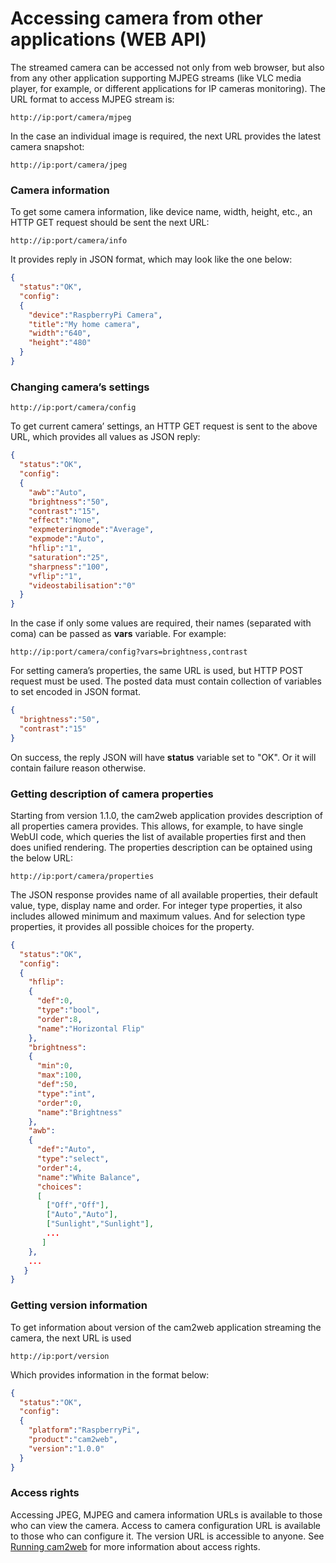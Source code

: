 # Accessing camera from other applications (WEB API)

The streamed camera can be accessed not only from web browser, but also from any other application supporting MJPEG streams (like VLC media player, for example, or different applications for IP cameras monitoring). The URL format to access MJPEG stream is:
```
http://ip:port/camera/mjpeg
```

In the case an individual image is required, the next URL provides the latest camera snapshot:
```
http://ip:port/camera/jpeg
```

### Camera information
To get some camera information, like device name, width, height, etc., an HTTP GET request should be sent the next URL:
```
http://ip:port/camera/info
```
It provides reply in JSON format, which may look like the one below:
```JSON
{
  "status":"OK",
  "config":
  {
    "device":"RaspberryPi Camera",
    "title":"My home camera",
    "width":"640",
    "height":"480"
  }
}
````

### Changing camera’s settings
```
http://ip:port/camera/config
```
To get current camera’ settings, an HTTP GET request is sent to the above URL, which provides all values as JSON reply:
```JSON
{
  "status":"OK",
  "config":
  {
    "awb":"Auto",
    "brightness":"50",
    "contrast":"15",
    "effect":"None",
    "expmeteringmode":"Average",
    "expmode":"Auto",
    "hflip":"1",
    "saturation":"25",
    "sharpness":"100",
    "vflip":"1",
    "videostabilisation":"0"
  }
}
```
In the case if only some values are required, their names (separated with coma) can be passed as **vars** variable. For example:
```
http://ip:port/camera/config?vars=brightness,contrast
```

For setting camera’s properties, the same URL is used, but HTTP POST request must be used. The posted data must contain collection of variables to set encoded in JSON format.
```JSON
{
  "brightness":"50",
  "contrast":"15"
}
```
On success, the reply JSON will have **status** variable set to "OK". Or it will contain failure reason otherwise.

### Getting description of camera properties
Starting from version 1.1.0, the cam2web application provides description of all properties camera provides. This allows, for example, to have single WebUI code, which queries the list of available properties first and then does unified rendering. The properties description can be optained using the below URL:
```
http://ip:port/camera/properties
```

The JSON response provides name of all available properties, their default value, type, display name and order. For integer type properties, it also includes allowed minimum and maximum values. And for selection type properties, it provides all possible choices for the property.
```JSON
{
  "status":"OK",
  "config":
  {
    "hflip":
    {
      "def":0,
      "type":"bool",
      "order":8,
      "name":"Horizontal Flip"
    },
    "brightness":
    {
      "min":0,
      "max":100,
      "def":50,
      "type":"int",
      "order":0,
      "name":"Brightness"
    },
    "awb":
    {
      "def":"Auto",
      "type":"select",
      "order":4,
      "name":"White Balance",
      "choices":
      [
        ["Off","Off"],
        ["Auto","Auto"],
        ["Sunlight","Sunlight"],
        ...
       ]
    },
    ...
   }
}
```

### Getting version information
To get information about version of the cam2web application streaming the camera, the next URL is used
```
http://ip:port/version
```
Which provides information in the format below:
```JSON
{
  "status":"OK",
  "config":
  {
    "platform":"RaspberryPi",
    "product":"cam2web",
    "version":"1.0.0"
  }
}
```

### Access rights
Accessing JPEG, MJPEG and camera information URLs is available to those who can view the camera. Access to camera configuration URL is available to those who can configure it. The version URL is accessible to anyone. See [Running cam2web](Running.md) for more information about access rights.
